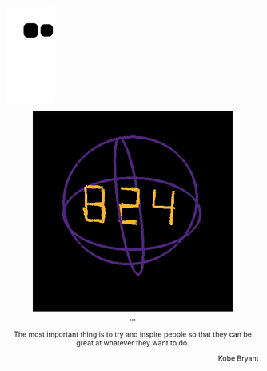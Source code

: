 
<p>
<img src = https://github.com/SunTzunami/SunTzunami/blob/output/github-contribution-grid-snake.svg>
</p>
<p align="center">
   <a href="https://www.youtube.com/watch?v=BaTd_F2yIrU&t=786s">
   <img src="https://github.com/SunTzunami/SunTzunami/blob/main/demo/mamba.gif"> <br>
   </a>
  <a href="https://www.youtube.com/watch?v=v_VU5wwv2lM">...</a><br><br>
  The most important thing is to try and inspire people so that they can be great at whatever they want to do.<br>
  <p align="right">Kobe Bryant</p>
</p>
